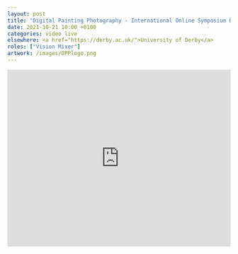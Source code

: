 ```yaml
---
layout: post
title: "Digital Painting Photography - International Online Symposium Day 1"
date: 2021-10-21 10:00 +0100
categories: video live
elsewhere: <a href="https://derby.ac.uk/">University of Derby</a>
roles: ["Vision Mixer"]
artwork: /images/DPPlogo.png
---
```


<iframe width="100%" height="400em" src="https://www.youtube.com/embed/rfDzarM_6X0" frameborder="0" allow="accelerometer; autoplay; clipboard-write; encrypted-media; gyroscope; picture-in-picture" allowfullscreen></iframe>
